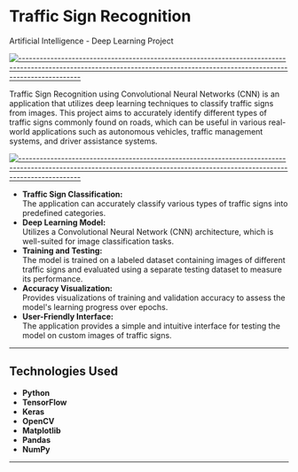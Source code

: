 # Traffic Sign Recognition
 Artificial Intelligence - Deep Learning Project

[![-----------------------------------------------------------------------------------------------------------------------------------------------------------------------------](https://raw.githubusercontent.com/andreasbm/readme/master/assets/lines/aqua.png)](https://github.com/BaseMax?tab=repositories)

Traffic Sign Recognition using Convolutional Neural Networks (CNN) is an application that utilizes deep learning techniques to classify traffic signs from images. This project aims to accurately identify different types of traffic signs commonly found on roads, which can be useful in various real-world applications such as autonomous vehicles, traffic management systems, and driver assistance systems.

[![-----------------------------------------------------------------------------------------------------------------------------------------------------------------------------](https://raw.githubusercontent.com/andreasbm/readme/master/assets/lines/aqua.png)](https://github.com/BaseMax?tab=repositories)

- **Traffic Sign Classification:**
   <div> The application can accurately classify various types of traffic signs into predefined categories. </div>
- **Deep Learning Model:**
   <div> Utilizes a Convolutional Neural Network (CNN) architecture, which is well-suited for image classification tasks. </div>
- **Training and Testing:**
  <div> The model is trained on a labeled dataset containing images of different traffic signs and evaluated using a separate testing dataset to measure its performance. </div>
- **Accuracy Visualization:**
  <div> Provides visualizations of training and validation accuracy to assess the model's learning progress over epochs. </div>
- **User-Friendly Interface:**
   <div> The application provides a simple and intuitive interface for testing the model on custom images of traffic signs. </div>
   
---

## Technologies Used

- **Python**
- **TensorFlow**
- **Keras**
- **OpenCV**
- **Matplotlib**
- **Pandas**
- **NumPy**

---

